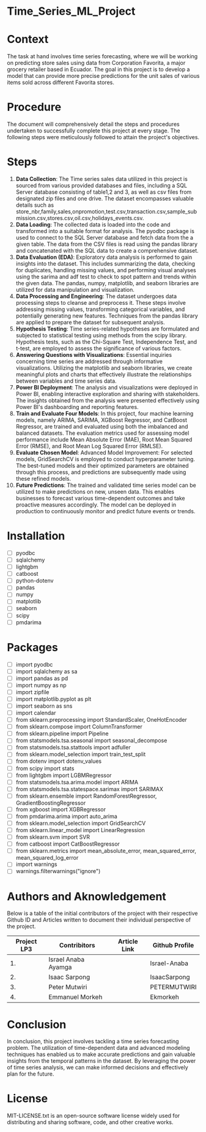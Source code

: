 # Time_Series_ML_Project

# Context

The task at hand involves time series forecasting, where we will be working on predicting store sales using data from Corporation Favorita, a major grocery retailer based in Ecuador. The goal in this project is to develop a model that can provide more precise predictions for the unit sales of various items sold across different Favorita stores. 

# Procedure

The document will comprehensively detail the steps and procedures undertaken to successfully complete this project at every stage. The following steps were meticulously followed to attain the project's objectives.

# Steps

1. **Data Collection**: The Time series sales data utilized in this project is sourced from various provided databases and files, including a SQL Server database consisting of table1,2 and 3, as well as csv files from designated zip files and one drive. The dataset encompasses valuable details such as store_nbr,family,sales,onpromotion,test.csv,transaction.csv,sample_submission.csv,stores.csv,oil.csv,holidays_events.csv.
2. **Data Loading**: The collected data is loaded into the code and transformed into a suitable format for analysis. The pyodbc package is used to connect to the SQL Server database and fetch data from the a given table. The data from the CSV files is read using the pandas library and concatenated with the SQL data to create a comprehensive dataset.
3. **Data Evaluation (EDA)**: Exploratory data analysis is performed to gain insights into the dataset. This includes summarizing the data, checking for duplicates, handling missing values, and performing visual analyses using the sarima and adf test to check to spot pattern and trends within the given data. The pandas, numpy, matplotlib, and seaborn libraries are utilized for data manipulation and visualization.
4. **Data Processing and Engineering**: The dataset undergoes data processing steps to cleanse and preprocess it. These steps involve addressing missing values, transforming categorical variables, and potentially generating new features. Techniques from the pandas library are applied to prepare the dataset for subsequent analysis.
5. **Hypothesis Testing**: Time series-related hypotheses are formulated and subjected to statistical testing using methods from the scipy library. Hypothesis tests, such as the Chi-Square Test, Independence Test, and t-test, are employed to assess the significance of various factors.
6. **Answering Questions with Visualizations**: Essential inquiries concerning time series are addressed through informative visualizations. Utilizing the matplotlib and seaborn libraries, we create meaningful plots and charts that effectively illustrate the relationships between variables and time series data.
7. **Power BI Deployment**: The analysis and visualizations were deployed in Power BI, enabling interactive exploration and sharing with stakeholders. The insights obtained from the analysis were presented effectively using Power BI's dashboarding and reporting features.
8. **Train and Evaluate Four Models**: In this project, four machine learning models, namely ARIMA, SARIMA, XGBoost Regressor, and CatBoost Regressor, are trained and evaluated using both the imbalanced and balanced datasets. The evaluation metrics used for assessing model performance include Mean Absolute Error (MAE), Root Mean Squared Error (RMSE), and Root Mean Log Squared Error (RMLSE).
9. **Evaluate Chosen Model**:  Advanced Model Improvement: For selected models, GridSearchCV is employed to conduct hyperparameter tuning. The best-tuned models and their optimized parameters are obtained through this process, and predictions are subsequently made using these refined models.
10. **Future Predictions**: The trained and validated time series model can be utilized to make predictions on new, unseen data. This enables businesses to forecast various time-dependent outcomes and take proactive measures accordingly. The model can be deployed in production to continuously monitor and predict future events or trends.

# Installation

* [ ] pyodbc
* [ ] sqlalchemy
* [ ] lightgbm
* [ ] catboost
* [ ] python-dotenv
* [ ] pandas
* [ ] numpy
* [ ] matplotlib
* [ ] seaborn
* [ ] scipy
* [ ] pmdarima

# Packages

* [ ] import pyodbc
* [ ] import sqlalchemy as sa
* [ ] import pandas as pd
* [ ] import numpy as np
* [ ] import zipfile
* [ ] import matplotlib.pyplot as plt
* [ ] import seaborn as sns
* [ ] import calendar
* [ ] from sklearn.preprocessing import StandardScaler, OneHotEncoder
* [ ] from sklearn.compose import ColumnTransformer
* [ ] from sklearn.pipeline import Pipeline
* [ ] from statsmodels.tsa.seasonal import seasonal_decompose
* [ ] from statsmodels.tsa.stattools import adfuller
* [ ] from sklearn.model_selection import train_test_split
* [ ] from dotenv import dotenv_values
* [ ] from scipy import stats
* [ ] from lightgbm import LGBMRegressor
* [ ] from statsmodels.tsa.arima.model import ARIMA
* [ ] from statsmodels.tsa.statespace.sarimax import SARIMAX
* [ ] from sklearn.ensemble import RandomForestRegressor, GradientBoostingRegressor
* [ ] from xgboost import XGBRegressor
* [ ] from pmdarima.arima import auto_arima
* [ ] from sklearn.model_selection import GridSearchCV
* [ ] from sklearn.linear_model import LinearRegression
* [ ] from sklearn.svm import SVR
* [ ] from catboost import CatBoostRegressor
* [ ] from sklearn.metrics import mean_absolute_error, mean_squared_error, mean_squared_log_error
* [ ] import warnings
* [ ] warnings.filterwarnings("ignore")

# Authors and Aknowledgement

Below is a table of the initial contributors of the project with their respective Github ID and Articles written to document their individual perspective of the project.

| Project LP3 | Contribitors        | Article Link | Github Profile |
| ----------- | ------------------- | ------------ | -------------- |
| 1.          | Israel Anaba Ayamga |              | Israel-Anaba   |
| 2.          | Isaac Sarpong       |              | IsaacSarpong   |
| 3.          | Peter Mutwiri       |              | PETERMUTWIRI   |
| 4.          | Emmanuel Morkeh     |              | Ekmorkeh       |

# Conclusion

In conclusion, this project involves tackling a time series forecasting problem. The utilization of time-dependent data and advanced modeling techniques has enabled us to make accurate predictions and gain valuable insights from the temporal patterns in the dataset. By leveraging the power of time series analysis, we can make informed decisions and effectively plan for the future.

# License

MIT-LICENSE.txt is an open-source software license widely used for distributing and sharing software, code, and other creative works.

